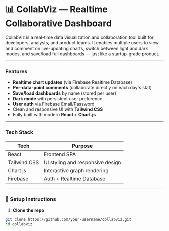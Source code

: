 # 📊 CollabViz — Realtime Collaborative Dashboard

CollabViz is a real-time data visualization and collaboration tool built for developers, analysts, and product teams. It enables multiple users to view and comment on live-updating charts, switch between light and dark modes, and save/load full dashboards — just like a startup-grade product.

---

###  Features

-  **Realtime chart updates** (via Firebase Realtime Database)
-  **Per-data-point comments** (collaborate directly on each day's stat)
-  **Save/load dashboards** by name (stored per user)
-  **Dark mode** with persistent user preference
-  **User auth** via Firebase Email/Password
-  Clean and responsive UI with **Tailwind CSS**
-  Fully built with modern **React + Chart.js**

---

###  Tech Stack

| Tech        | Purpose                          |
|-------------|----------------------------------|
| React       | Frontend SPA                     |
| Tailwind CSS| UI styling and responsive design |
| Chart.js    | Interactive graph rendering      |
| Firebase    | Auth + Realtime Database         |

---



### 🔧 Setup Instructions

1. **Clone the repo**

```bash
git clone https://github.com/your-username/collabviz.git
cd collabviz
